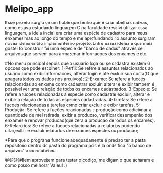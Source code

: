 # Melipo_app
Esse projeto surgiu de um hobie que tenho que é criar abelhas nativas, como estava estudando linguagem C na faculdade resolvi utilizar essa linguagem, a ideia inicial era criar uma espécie de cadastro para meus enxames mas  ao longo do tempo e me aprofundando no assunto surgiram novas ideias então implementei no projeto. Entre essas ideias a que mais gostei foi construir foi uma especie de "banco de dados" através de arquivos que servem para armazenar informacoes dos enxames e etc.

#No menu principal depois que o usuario loga ou se cadastra existem 6 opcoes que pode escolher:
1-Perfil: Se refere a assuntos relacionados ao usuario como exibir informacoes, alterar login e até excluir sua conta(O que apagara todos os dados nos arquivos);
2-Enxame: Se refere a fucoes relacionadas ao enxame como cadastrar excluir, alterar e exibir tambem é possivel ver uma relação de todos os enxames cadastrados.
3-Especie: Se refere a fucoes relacionadas a especie como cadastrar excluir, alterar e exibir a relação de todas as especies cadastradas.
4-Tarefas: Se refere a fucoes relacionadas a tarefas como criar excluir e exibir tarefas.
5-Produção: Se refere a fuções relacionadas a produção como adicionar a quantidade de mel retirada, exibir a producao, verificar desempenho dos enxames e renovar producao(que zera a producao de todos os enxames).
6-Relarorios: Se refere a fucoes relacionadas a relatorios podendo criar,exibir e excluir relatorios de enxames especies ou producao; 

*Para que o programa funcione adequadamente é preciso ter a pasta repositorio dentro do pasta do programa pois é lá onde fica "o banco de arquivos" e os relatorios.

@@@@Bem aproveitem para testar o codigo, me digam o que acharam e como posso melhorar Valeu! :)
